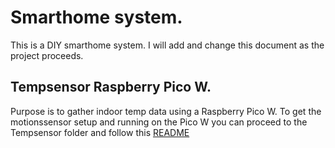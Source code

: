 # Smarthome system.
This is a DIY smarthome system.
I will add and change this document as the project proceeds.

## Tempsensor Raspberry Pico W.
Purpose is to gather indoor temp data using a Raspberry Pico W.
To get the motionssensor setup and running on the Pico W you can proceed to the Tempsensor folder and follow this [README](https://github.com/lufsen98/Smarthome/blob/main/tempsensor/README.md) 

